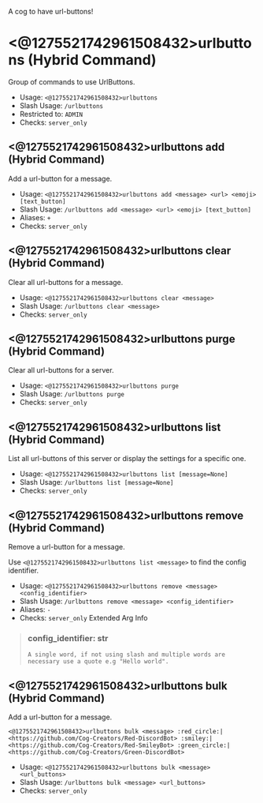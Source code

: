 A cog to have url-buttons!

# <@1275521742961508432>urlbuttons (Hybrid Command)
Group of commands to use UrlButtons.<br/>
 - Usage: `<@1275521742961508432>urlbuttons`
 - Slash Usage: `/urlbuttons`
 - Restricted to: `ADMIN`
 - Checks: `server_only`
## <@1275521742961508432>urlbuttons add (Hybrid Command)
Add a url-button for a message.<br/>
 - Usage: `<@1275521742961508432>urlbuttons add <message> <url> <emoji> [text_button]`
 - Slash Usage: `/urlbuttons add <message> <url> <emoji> [text_button]`
 - Aliases: `+`
 - Checks: `server_only`
## <@1275521742961508432>urlbuttons clear (Hybrid Command)
Clear all url-buttons for a message.<br/>
 - Usage: `<@1275521742961508432>urlbuttons clear <message>`
 - Slash Usage: `/urlbuttons clear <message>`
 - Checks: `server_only`
## <@1275521742961508432>urlbuttons purge (Hybrid Command)
Clear all url-buttons for a server.<br/>
 - Usage: `<@1275521742961508432>urlbuttons purge`
 - Slash Usage: `/urlbuttons purge`
 - Checks: `server_only`
## <@1275521742961508432>urlbuttons list (Hybrid Command)
List all url-buttons of this server or display the settings for a specific one.<br/>
 - Usage: `<@1275521742961508432>urlbuttons list [message=None]`
 - Slash Usage: `/urlbuttons list [message=None]`
 - Checks: `server_only`
## <@1275521742961508432>urlbuttons remove (Hybrid Command)
Remove a url-button for a message.<br/>

Use `<@1275521742961508432>urlbuttons list <message>` to find the config identifier.<br/>
 - Usage: `<@1275521742961508432>urlbuttons remove <message> <config_identifier>`
 - Slash Usage: `/urlbuttons remove <message> <config_identifier>`
 - Aliases: `-`
 - Checks: `server_only`
Extended Arg Info
> ### config_identifier: str
> ```
> A single word, if not using slash and multiple words are necessary use a quote e.g "Hello world".
> ```
## <@1275521742961508432>urlbuttons bulk (Hybrid Command)
Add a url-button for a message.<br/>

```<@1275521742961508432>urlbuttons bulk <message> :red_circle:|<https://github.com/Cog-Creators/Red-DiscordBot> :smiley:|<https://github.com/Cog-Creators/Red-SmileyBot> :green_circle:|<https://github.com/Cog-Creators/Green-DiscordBot>```
 - Usage: `<@1275521742961508432>urlbuttons bulk <message> <url_buttons>`
 - Slash Usage: `/urlbuttons bulk <message> <url_buttons>`
 - Checks: `server_only`
